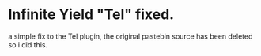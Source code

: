 # Infinite Yield "Tel" fixed.
a simple fix to the Tel plugin, the original pastebin source has been deleted so i did this.
